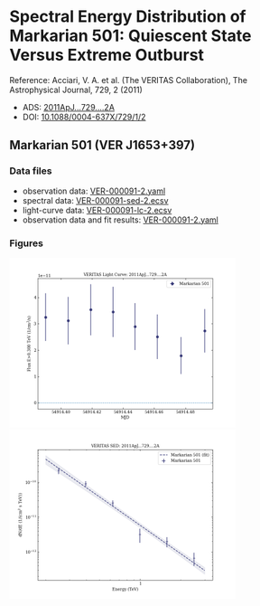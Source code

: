 # Spectral Energy Distribution of Markarian 501: Quiescent State Versus Extreme Outburst

Reference:
Acciari, V. A. et al. (The VERITAS Collaboration), The Astrophysical Journal, 729, 2 (2011)

- ADS: [2011ApJ...729....2A](http://adsabs.harvard.edu/abs/2011ApJ...729....2A)
- DOI: [10.1088/0004-637X/729/1/2](https://doi.org/10.1088/0004-637X/729/1/2)

## Markarian 501 (VER J1653+397)
### Data files

- observation data: [VER-000091-2.yaml](VER-000091-2.yaml)
- spectral data: [VER-000091-sed-2.ecsv](VER-000091-sed-2.ecsv)
- light-curve data: [VER-000091-lc-2.ecsv](VER-000091-lc-2.ecsv)
- observation data and fit results: [VER-000091-2.yaml](VER-000091-2.yaml)


### Figures

<img src="figures/2011ApJ...729....2A-VER-91-2-lc.png" alt="drawing" width="400"/>
<img src="figures/2011ApJ...729....2A-VER-91-2-sed.png" alt="drawing" width="400"/>
